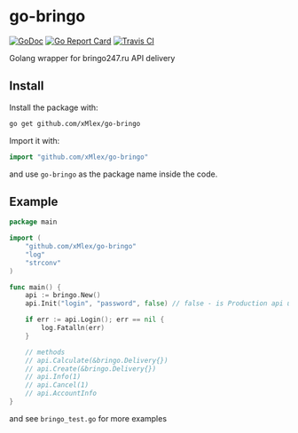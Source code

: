 # go-bringo

[![GoDoc](https://godoc.org/github.com/xMlex/go-bringo?status.svg)](https://godoc.org/github.com/xMlex/go-bringo)
[![Go Report Card](https://goreportcard.com/badge/github.com/xMlex/go-bringo?v1)](https://goreportcard.com/report/github.com/xMlex/go-bringo)
[![Travis CI](https://travis-ci.org/xMlex/go-bringo.svg?branch=master)](https://travis-ci.org/xMlex/go-bringo)

Golang wrapper for bringo247.ru API delivery

## Install

Install the package with:

```bash
go get github.com/xMlex/go-bringo
```

Import it with:

```go
import "github.com/xMlex/go-bringo"
```

and use `go-bringo` as the package name inside the code.

## Example

```go
package main

import (
	"github.com/xMlex/go-bringo"
	"log"
	"strconv"
)

func main() {
	api := bringo.New()
    api.Init("login", "password", false) // false - is Production api url

    if err := api.Login(); err == nil {
		log.Fatalln(err)
	}

    // methods
    // api.Calculate(&bringo.Delivery{})
    // api.Create(&bringo.Delivery{})
    // api.Info(1)
    // api.Cancel(1)
    // api.AccountInfo
}
```

and see `bringo_test.go` for more examples